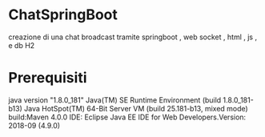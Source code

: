 # ChatSpringBoot
creazione di una chat broadcast tramite springboot , web socket , html , js , e db H2
# Prerequisiti
java version "1.8.0_181"
Java(TM) SE Runtime Environment (build 1.8.0_181-b13)
Java HotSpot(TM) 64-Bit Server VM (build 25.181-b13, mixed mode)
build:Maven 4.0.0
IDE: Eclipse Java EE IDE for Web Developers.Version: 2018-09 (4.9.0)

